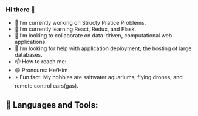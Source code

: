 ### Hi there 👋

* 🔭 I’m currently working on Structy Pratice Problems.
* 🌱 I’m currently learning React, Redux, and Flask.
* 👯 I’m looking to collaborate on data-driven, computational web applications.
* 🤔 I’m looking for help with application deployment; the hosting of large databases.
* 📫 How to reach me: 
* 😄 Pronouns: He/Him
* ⚡ Fun fact: My hobbies are saltwater aquariums, flying drones, and remote control cars(gas).

## 🧰 Languages and Tools:

<!--
**jzhang319/jzhang319** is a ✨ _special_ ✨ repository because its `README.md` (this file) appears on your GitHub profile.

Here are some ideas to get you started:

- 🔭 I’m currently working on Structy Pratice Problems.
- 🌱 I’m currently learning React, Redux, and Flask.
- 👯 I’m looking to collaborate on 
- 🤔 I’m looking for help with ...
- 💬 Ask me about ...
- 📫 How to reach me: 
- 😄 Pronouns: He/Him
- ⚡ Fun fact: ...
-->
